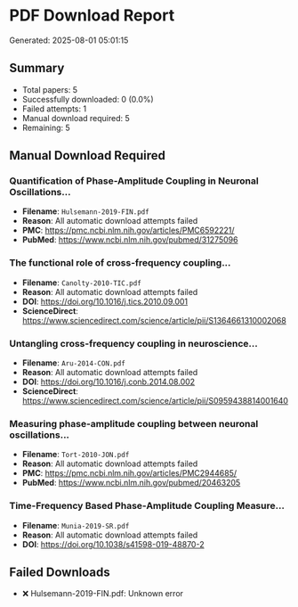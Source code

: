 # PDF Download Report
Generated: 2025-08-01 05:01:15
## Summary
- Total papers: 5
- Successfully downloaded: 0 (0.0%)
- Failed attempts: 1
- Manual download required: 5
- Remaining: 5

## Manual Download Required

### Quantification of Phase-Amplitude Coupling in Neuronal Oscillations...
- **Filename**: `Hulsemann-2019-FIN.pdf`
- **Reason**: All automatic download attempts failed
- **PMC**: https://pmc.ncbi.nlm.nih.gov/articles/PMC6592221/
- **PubMed**: https://www.ncbi.nlm.nih.gov/pubmed/31275096

### The functional role of cross-frequency coupling...
- **Filename**: `Canolty-2010-TIC.pdf`
- **Reason**: All automatic download attempts failed
- **DOI**: https://doi.org/10.1016/j.tics.2010.09.001
- **ScienceDirect**: https://www.sciencedirect.com/science/article/pii/S1364661310002068

### Untangling cross-frequency coupling in neuroscience...
- **Filename**: `Aru-2014-CON.pdf`
- **Reason**: All automatic download attempts failed
- **DOI**: https://doi.org/10.1016/j.conb.2014.08.002
- **ScienceDirect**: https://www.sciencedirect.com/science/article/pii/S0959438814001640

### Measuring phase-amplitude coupling between neuronal oscillations...
- **Filename**: `Tort-2010-JON.pdf`
- **Reason**: All automatic download attempts failed
- **PMC**: https://pmc.ncbi.nlm.nih.gov/articles/PMC2944685/
- **PubMed**: https://www.ncbi.nlm.nih.gov/pubmed/20463205

### Time-Frequency Based Phase-Amplitude Coupling Measure...
- **Filename**: `Munia-2019-SR.pdf`
- **Reason**: All automatic download attempts failed
- **DOI**: https://doi.org/10.1038/s41598-019-48870-2

## Failed Downloads
- ❌ Hulsemann-2019-FIN.pdf: Unknown error
